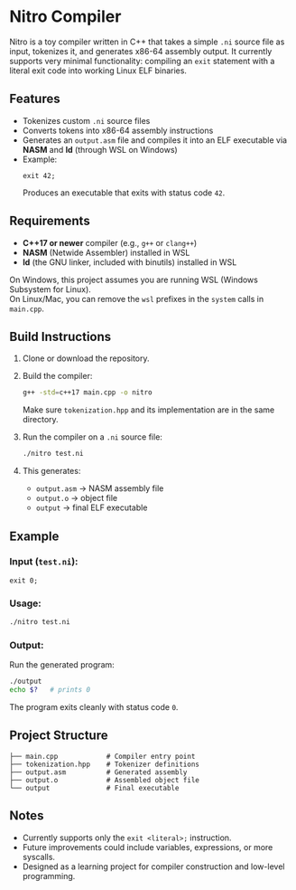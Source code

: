 # Nitro Compiler

Nitro is a toy compiler written in C++ that takes a simple `.ni` source file as input, tokenizes it, and generates x86-64 assembly output. It currently supports very minimal functionality: compiling an `exit` statement with a literal exit code into working Linux ELF binaries.

## Features

- Tokenizes custom `.ni` source files  
- Converts tokens into x86-64 assembly instructions  
- Generates an `output.asm` file and compiles it into an ELF executable via **NASM** and **ld** (through WSL on Windows)  
- Example:  
  ```ni
  exit 42;
  ```
  Produces an executable that exits with status code `42`.

## Requirements

- **C++17 or newer** compiler (e.g., `g++` or `clang++`)  
- **NASM** (Netwide Assembler) installed in WSL  
- **ld** (the GNU linker, included with binutils) installed in WSL  

On Windows, this project assumes you are running WSL (Windows Subsystem for Linux).  
On Linux/Mac, you can remove the `wsl` prefixes in the `system` calls in `main.cpp`.

## Build Instructions

1. Clone or download the repository.  
2. Build the compiler:  
   ```bash
   g++ -std=c++17 main.cpp -o nitro
   ```
   Make sure `tokenization.hpp` and its implementation are in the same directory.  

3. Run the compiler on a `.ni` source file:  
   ```bash
   ./nitro test.ni
   ```

4. This generates:  
   - `output.asm` → NASM assembly file  
   - `output.o`   → object file  
   - `output`     → final ELF executable  

## Example

### Input (`test.ni`):
```ni
exit 0;
```

### Usage:
```bash
./nitro test.ni
```

### Output:
Run the generated program:
```bash
./output
echo $?   # prints 0
```

The program exits cleanly with status code `0`.

## Project Structure

```
├── main.cpp            # Compiler entry point
├── tokenization.hpp    # Tokenizer definitions
├── output.asm          # Generated assembly
├── output.o            # Assembled object file
└── output              # Final executable
```

## Notes

- Currently supports only the `exit <literal>;` instruction.  
- Future improvements could include variables, expressions, or more syscalls.  
- Designed as a learning project for compiler construction and low-level programming.  